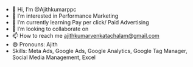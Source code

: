 - 👋 Hi, I’m @Ajithkumarppc
- 👀 I’m interested in Performance Marketing
- 🌱 I’m currently learning Pay per click/ Paid Advertising
- 💞️ I’m looking to collaborate on 
- 📫 How to reach me ajithkumarvenkatachalam@gmail.com
- 😄 Pronouns: Ajith
- Skills: Meta Ads, Google Ads, Google Analytics, Google Tag Manager, Social Media Management, Excel


<!---
Ajithkumarppc/Ajithkumarppc is a ✨ special ✨ repository because its `README.md` (this file) appears on your GitHub profile.
You can click the Preview link to take a look at your changes.
--->
